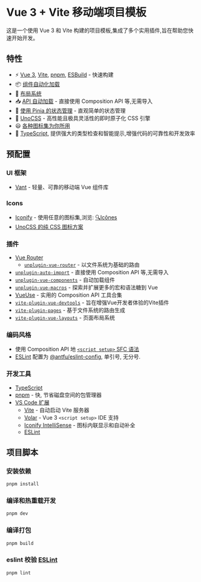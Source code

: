 # Vue 3 + Vite 移动端项目模板

这是一个使用 Vue 3 和 Vite 构建的项目模板,集成了多个实用插件,旨在帮助您快速开始开发。

## 特性

- ⚡️ [Vue 3](https://v3.vuejs.org/), [Vite](https://vitejs.dev/), [pnpm](https://pnpm.io/), [ESBuild](https://esbuild.github.io/) - 快速构建
- 📦 [组件自动化加载](https://github.com/antfu/unplugin-vue-components)
- 📑 [布局系统](https://github.com/JohnCampionJr/vite-plugin-vue-layouts)
- 📥 [API 自动加载](https://github.com/antfu/unplugin-auto-import) - 直接使用 Composition API 等,无需导入
- 🍍 [使用 Pinia 的状态管理](https://pinia.esm.dev/) - 直观简单的状态管理
- 🎨 [UnoCSS](https://github.com/unocss/unocss) - 高性能且极具灵活性的即时原子化 CSS 引擎
- 😃 [各种图标集为你所用](https://github.com/antfu/unocss/tree/main/packages/preset-icons)
- 🦾 [TypeScript](https://www.typescriptlang.org/), 提供强大的类型检查和智能提示,增强代码的可靠性和开发效率

## 预配置

### UI 框架

- [Vant](https://vant-ui.github.io/vant/) - 轻量、可靠的移动端 Vue 组件库

### Icons

- [Iconify](https://iconify.design) - 使用任意的图标集,浏览: [🔍Icônes](https://icones.netlify.app/)
- [UnoCSS 的纯 CSS 图标方案](https://github.com/antfu/unocss/tree/main/packages/preset-icons)

### 插件

- [Vue Router](https://github.com/vuejs/vue-router)
  - [`unplugin-vue-router`](https://github.com/posva/unplugin-vue-router) - 以文件系统为基础的路由
- [`unplugin-auto-import`](https://github.com/antfu/unplugin-auto-import) - 直接使用 Composition API 等,无需导入
- [`unplugin-vue-components`](https://github.com/antfu/unplugin-vue-components) - 自动加载组件
- [`unplugin-vue-macros`](https://github.com/sxzz/unplugin-vue-macros) - 探索并扩展更多的宏和语法糖到 Vue
- [VueUse](https://github.com/antfu/vueuse) - 实用的 Composition API 工具合集
- [`vite-plugin-vue-devtools`](https://github.com/webfansplz/vite-plugin-vue-devtools) - 旨在增强Vue开发者体验的Vite插件
- [`vite-plugin-pages`](https://github.com/hannoeru/vite-plugin-pages) - 基于文件系统的路由生成
- [`vite-plugin-vue-layouts`](https://github.com/JohnCampionJr/vite-plugin-vue-layouts) - 页面布局系统

### 编码风格

- 使用 Composition API 地 [`<script setup>` SFC 语法](https://github.com/vuejs/rfcs/pull/227)
- [ESLint](https://eslint.org/) 配置为 [@antfu/eslint-config](https://github.com/antfu/eslint-config), 单引号, 无分号.

### 开发工具

- [TypeScript](https://www.typescriptlang.org/)
- [pnpm](https://pnpm.js.org/) - 快, 节省磁盘空间的包管理器
- [VS Code 扩展](./.vscode/extensions.json)
  - [Vite](https://marketplace.visualstudio.com/items?itemName=antfu.vite) - 自动启动 Vite 服务器
  - [Volar](https://marketplace.visualstudio.com/items?itemName=Vue.volar) - Vue 3 `<script setup>` IDE 支持
  - [Iconify IntelliSense](https://marketplace.visualstudio.com/items?itemName=antfu.iconify) - 图标内联显示和自动补全
  - [ESLint](https://marketplace.visualstudio.com/items?itemName=dbaeumer.vscode-eslint)

## 项目脚本

### 安装依赖

```sh
pnpm install
```

### 编译和热重载开发

```sh
pnpm dev
```

### 编译打包

```sh
pnpm build
```

### eslint 校验 [ESLint](https://eslint.org/)

```sh
pnpm lint
```
